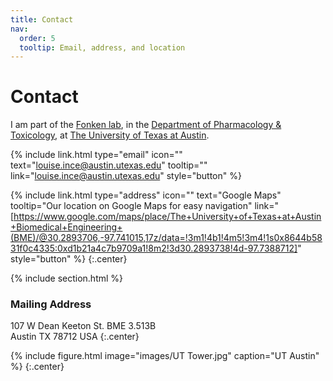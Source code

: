 ```yaml
---
title: Contact
nav:
  order: 5
  tooltip: Email, address, and location
---
```


# <i class="fas fa-envelope"></i>Contact

I am part of the [Fonken lab](https://www.fonkenlab.com/), in the [Department of Pharmacology & Toxicology](https://pharmacy.utexas.edu/research-practice/college-divisions/pharmacology-toxicology), at [The University of Texas at Austin](https://www.utexas.edu/).

{%
  include link.html
  type="email"
  icon=""
  text="louise.ince@austin.utexas.edu"
  tooltip=""
  link="louise.ince@austin.utexas.edu"
  style="button"
%}

{%
  include link.html
  type="address"
  icon=""
  text="Google Maps"
  tooltip="Our location on Google Maps for easy navigation"
  link="[https://www.google.com/maps/place/The+University+of+Texas+at+Austin+Biomedical+Engineering+(BME)/@30.2893706,-97.741015,17z/data=!3m1!4b1!4m5!3m4!1s0x8644b5831f0c4335:0xd1b21a4c7b9709a1!8m2!3d30.2893738!4d-97.7388712]"
  style="button"
%}
{:.center}

{% include section.html %}

### <i class="fas fa-mail-bulk"></i>Mailing Address

107 W Dean Keeton St.
BME 3.513B  
Austin
TX 78712
USA
{:.center}

{%
  include figure.html
  image="images/UT Tower.jpg"
  caption="UT Austin"
%}
{:.center}
